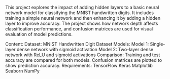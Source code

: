 This project explores the impact of adding hidden layers to a basic neural network model for classifying the MNIST handwritten digits. It includes training a simple neural network and then enhancing it by adding a hidden layer to improve accuracy. The project shows how network depth affects classification performance, and confusion matrices are used for visual evaluation of model predictions.

Content:
Dataset: MNIST Handwritten Digit Dataset
Models:
Model 1: Single-layer dense network with sigmoid activation
Model 2: Two-layer dense network with ReLU and sigmoid activations
Comparison:
Training and test accuracy are compared for both models.
Confusion matrices are plotted to show prediction accuracy.
Requirements:
TensorFlow
Keras
Matplotlib
Seaborn
NumPy
